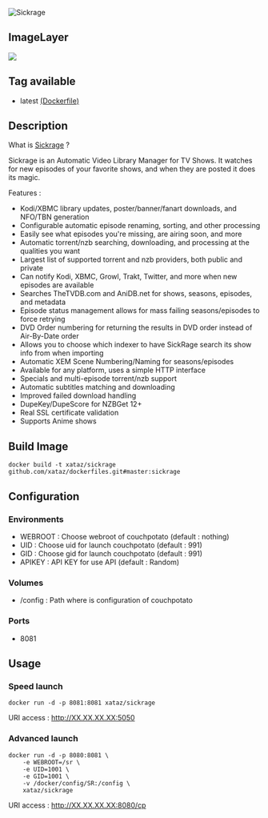 ![Sickrage](https://sickrage.github.io/images/logo.png)

## ImageLayer
[![](https://badge.imagelayers.io/xataz/sickrage:latest.svg)](https://imagelayers.io/?images=xataz/sickrage:latest 'Get your own badge on imagelayers.io')

## Tag available
* latest [(Dockerfile)](https://github.com/xataz/dockerfiles/tree/master/sickrage/Dockerfile)

## Description
What is [Sickrage](https://github.com/SickRage/SickRage) ?

Sickrage is an Automatic Video Library Manager for TV Shows. It watches for new episodes of your favorite shows, and when they are posted it does its magic.

Features :
* Kodi/XBMC library updates, poster/banner/fanart downloads, and NFO/TBN generation
* Configurable automatic episode renaming, sorting, and other processing
* Easily see what episodes you're missing, are airing soon, and more
* Automatic torrent/nzb searching, downloading, and processing at the qualities you want
* Largest list of supported torrent and nzb providers, both public and private
* Can notify Kodi, XBMC, Growl, Trakt, Twitter, and more when new episodes are available
* Searches TheTVDB.com and AniDB.net for shows, seasons, episodes, and metadata
* Episode status management allows for mass failing seasons/episodes to force retrying
* DVD Order numbering for returning the results in DVD order instead of Air-By-Date order
* Allows you to choose which indexer to have SickRage search its show info from when importing
* Automatic XEM Scene Numbering/Naming for seasons/episodes
* Available for any platform, uses a simple HTTP interface
* Specials and multi-episode torrent/nzb support
* Automatic subtitles matching and downloading
* Improved failed download handling
* DupeKey/DupeScore for NZBGet 12+
* Real SSL certificate validation
* Supports Anime shows

## Build Image

```shell
docker build -t xataz/sickrage github.com/xataz/dockerfiles.git#master:sickrage
```

## Configuration
### Environments
* WEBROOT : Choose webroot of couchpotato (default : nothing)
* UID : Choose uid for launch couchpotato (default : 991)
* GID : Choose gid for launch couchpotato (default : 991)
* APIKEY : API KEY for use API (default : Random)

### Volumes
* /config : Path where is configuration of couchpotato

### Ports
* 8081 

## Usage
### Speed launch
```shell
docker run -d -p 8081:8081 xataz/sickrage
```
URI access : http://XX.XX.XX.XX:5050

### Advanced launch
```shell
docker run -d -p 8080:8081 \
	-e WEBROOT=/sr \
	-e UID=1001 \
	-e GID=1001 \
	-v /docker/config/SR:/config \
	xataz/sickrage
```
URI access : http://XX.XX.XX.XX:8080/cp
